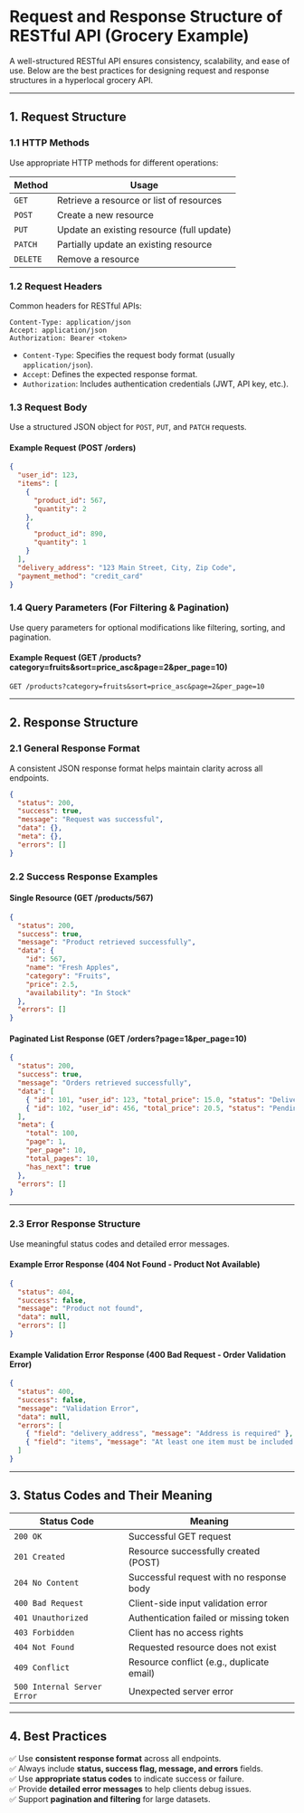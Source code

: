 # Request and Response Structure of RESTful API (Grocery Example)

A well-structured RESTful API ensures consistency, scalability, and ease of use. Below are the best practices for designing request and response structures in a hyperlocal grocery API.

---

## **1. Request Structure**
### **1.1 HTTP Methods**
Use appropriate HTTP methods for different operations:

| Method   | Usage |
|----------|------------------------------------------------|
| `GET`    | Retrieve a resource or list of resources |
| `POST`   | Create a new resource |
| `PUT`    | Update an existing resource (full update) |
| `PATCH`  | Partially update an existing resource |
| `DELETE` | Remove a resource |

### **1.2 Request Headers**
Common headers for RESTful APIs:
```http
Content-Type: application/json
Accept: application/json
Authorization: Bearer <token>
```
- `Content-Type`: Specifies the request body format (usually `application/json`).
- `Accept`: Defines the expected response format.
- `Authorization`: Includes authentication credentials (JWT, API key, etc.).

### **1.3 Request Body**
Use a structured JSON object for `POST`, `PUT`, and `PATCH` requests.

#### **Example Request (POST /orders)**
```json
{
  "user_id": 123,
  "items": [
    {
      "product_id": 567,
      "quantity": 2
    },
    {
      "product_id": 890,
      "quantity": 1
    }
  ],
  "delivery_address": "123 Main Street, City, Zip Code",
  "payment_method": "credit_card"
}
```

### **1.4 Query Parameters (For Filtering & Pagination)**
Use query parameters for optional modifications like filtering, sorting, and pagination.

#### **Example Request (GET /products?category=fruits&sort=price_asc&page=2&per_page=10)**
```http
GET /products?category=fruits&sort=price_asc&page=2&per_page=10
```

---

## **2. Response Structure**
### **2.1 General Response Format**
A consistent JSON response format helps maintain clarity across all endpoints.

```json
{
  "status": 200,
  "success": true,
  "message": "Request was successful",
  "data": {},
  "meta": {},
  "errors": []
}
```

### **2.2 Success Response Examples**
#### **Single Resource (GET /products/567)**
```json
{
  "status": 200,
  "success": true,
  "message": "Product retrieved successfully",
  "data": {
    "id": 567,
    "name": "Fresh Apples",
    "category": "Fruits",
    "price": 2.5,
    "availability": "In Stock"
  },
  "errors": []
}
```

#### **Paginated List Response (GET /orders?page=1&per_page=10)**
```json
{
  "status": 200,
  "success": true,
  "message": "Orders retrieved successfully",
  "data": [
    { "id": 101, "user_id": 123, "total_price": 15.0, "status": "Delivered" },
    { "id": 102, "user_id": 456, "total_price": 20.5, "status": "Pending" }
  ],
  "meta": {
    "total": 100,
    "page": 1,
    "per_page": 10,
    "total_pages": 10,
    "has_next": true
  },
  "errors": []
}
```

---

### **2.3 Error Response Structure**
Use meaningful status codes and detailed error messages.

#### **Example Error Response (404 Not Found - Product Not Available)**
```json
{
  "status": 404,
  "success": false,
  "message": "Product not found",
  "data": null,
  "errors": []
}
```

#### **Example Validation Error Response (400 Bad Request - Order Validation Error)**
```json
{
  "status": 400,
  "success": false,
  "message": "Validation Error",
  "data": null,
  "errors": [
    { "field": "delivery_address", "message": "Address is required" },
    { "field": "items", "message": "At least one item must be included in the order" }
  ]
}
```

---

## **3. Status Codes and Their Meaning**
| Status Code | Meaning |
|-------------|------------------------------------------------|
| `200 OK` | Successful GET request |
| `201 Created` | Resource successfully created (POST) |
| `204 No Content` | Successful request with no response body |
| `400 Bad Request` | Client-side input validation error |
| `401 Unauthorized` | Authentication failed or missing token |
| `403 Forbidden` | Client has no access rights |
| `404 Not Found` | Requested resource does not exist |
| `409 Conflict` | Resource conflict (e.g., duplicate email) |
| `500 Internal Server Error` | Unexpected server error |

---

## **4. Best Practices**
✅ Use **consistent response format** across all endpoints.  
✅ Always include **status, success flag, message, and errors** fields.  
✅ Use **appropriate status codes** to indicate success or failure.  
✅ Provide **detailed error messages** to help clients debug issues.  
✅ Support **pagination and filtering** for large datasets.  




